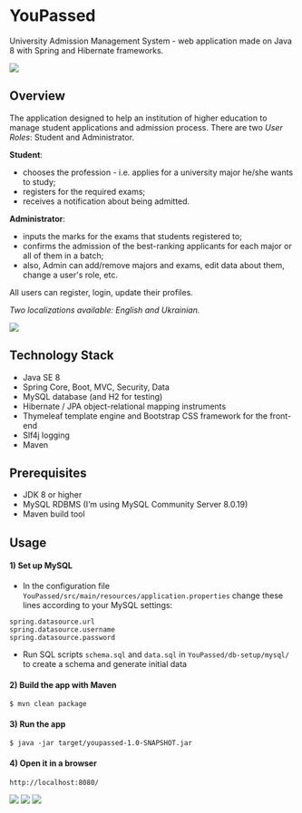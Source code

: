 # YouPassed

University Admission Management System  - web application made on Java 8 with Spring and Hibernate frameworks.

![](views-demo/index.png)

## Overview

The application designed to help an institution of higher education to manage student applications and admission process. There are two *User Roles*: Student and Administrator.

**Student**: 
- chooses the profession - i.e. applies for a university major he/she wants to study;
- registers for the required exams; 
- receives a notification about being admitted.

**Administrator**: 
- inputs the marks for the exams that students registered to;
- confirms the admission of the best-ranking applicants for each major or all of them in a batch;
- also, Admin can add/remove majors and exams, edit data about them, change a user's role, etc.

All users can register, login, update their profiles.

*Two localizations available: English and Ukrainian.*

![](views-demo/majors.png)

## Technology Stack
- Java SE 8
- Spring Core, Boot, MVC, Security, Data
- MySQL database (and H2 for testing)
- Hibernate / JPA object-relational mapping instruments
- Thymeleaf template engine and Bootstrap CSS framework for the front-end
- Slf4j logging
- Maven

## Prerequisites
-	JDK 8 or higher
-	MySQL RDBMS (I’m using MySQL Community Server 8.0.19)
-	Maven build tool

## Usage

#### 1) Set up MySQL
-	In the configuration file 
`YouPassed/src/main/resources/application.properties`
change these lines according to your MySQL settings:
```
spring.datasource.url 
spring.datasource.username 
spring.datasource.password
```
-	Run SQL scripts `schema.sql` and `data.sql` in `YouPassed/db-setup/mysql/` to create a schema and generate initial data 

#### 2) Build the app with Maven
`$ mvn clean package`

#### 3) Run the app
`$ java -jar target/youpassed-1.0-SNAPSHOT.jar`

#### 4) Open it in a browser
`http://localhost:8080/`

![](views-demo/ranking.png)
![](views-demo/admin-home.png)
![](views-demo/edit-major.png)

